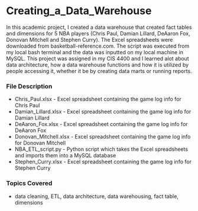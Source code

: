 # Creating_a_Data_Warehouse

In this academic project, I created a data warehouse that created fact tables and dimensions for 5 NBA players (Chris Paul, Damian Lillard, DeAaron Fox, Donovan Mitchell and Stephen Curry). The Excel spreadsheets were downloaded from basketball-reference.com. The script was executed from my local bash terminal and the data was inputted on my local machine in MySQL. This project was assigned in my CIS 4400 and I learned alot about data architecture, how a data warehouse functions and how it is utilized by people accessing it, whether it be by creating data marts or running reports.



### File Description

- Chris_Paul.xlsx - Excel spreadsheet containing the game log info for Chris Paul
- Damian_Lillard.xlsx - Excel spreadsheet containing the game log info for Damian Lillard 
- DeAaron_Fox.xlsx - Excel spreadsheet containing the game log info for DeAaron Fox 
- Donovan_Mitchell.xlsx - Excel spreadsheet containing the game log info for Donovan Mitchell 
- NBA_ETL_script.py - Python script which takes the Excel spreadsheets and imports them into a MySQL database 
- Stephen_Curry.xlsx - Excel spreadsheet containing the game log info for Stephen Curry 


### Topics Covered 

- data cleaning, ETL, data architecture, data warehousing, fact table, dimensions
